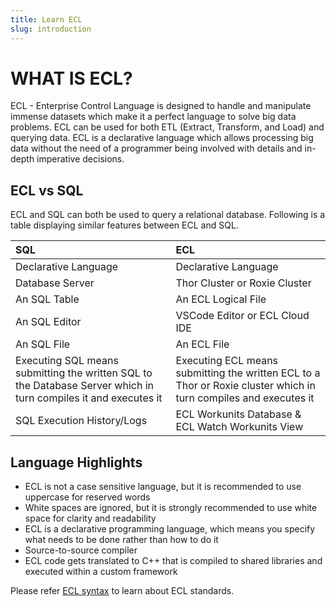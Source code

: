 ```yaml
---
title: Learn ECL
slug: introduction
---
```


# WHAT IS ECL?

ECL - Enterprise Control Language is designed to handle and manipulate immense datasets which make it a perfect language to solve big data problems. ECL can be used for both ETL (Extract, Transform, and Load) and querying data. ECL is a declarative language which allows processing big data without the need of a programmer being involved with details and in-depth imperative decisions.

## ECL vs SQL

ECL and SQL can both be used to query a relational database. Following is a table displaying similar features between ECL and SQL.

| SQL | ECL |
| :- | :- |
| Declarative Language | Declarative Language |
| Database Server | Thor Cluster or Roxie Cluster |
| An SQL Table | An ECL Logical File |
| An SQL Editor | VSCode Editor or ECL Cloud IDE |
| An SQL File | An ECL File |
| Executing SQL means submitting the written SQL to the Database Server which in turn compiles it and executes it | Executing ECL means submitting the written ECL to a Thor or Roxie cluster which in turn compiles and executes it |
| SQL Execution History/Logs | ECL Workunits Database & ECL Watch Workunits View |

## Language Highlights

- ECL is not a case sensitive language, but it is recommended to use uppercase for reserved words
- White spaces are ignored, but it is strongly recommended to use white space for clarity and readability
- ECL is a declarative programming language, which means you specify what needs to be done rather than how to do it
- Source-to-source compiler
- ECL code gets translated to C++ that is compiled to shared libraries and executed within a custom framework

Please refer [ECL syntax](../ecl-syntax) to learn about ECL standards.
